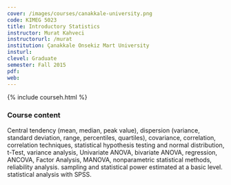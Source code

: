 ```yaml
---
cover: /images/courses/canakkale-university.png
code: KIMEG 5023
title: Introductory Statistics
instructor: Murat Kahveci
instructorurl: /murat
institution: Çanakkale Onsekiz Mart University
insturl:
clevel: Graduate
semester: Fall 2015
pdf:
web:
---
```

{% include courseh.html %}

### Course content

Central tendency (mean, median, peak value), dispersion (variance, standard deviation, range, percentiles, quartiles), covariance, correlation, correlation techniques, statistical hypothesis testing and normal distribution, t-Test, variance analysis, Univariate ANOVA, bivariate ANOVA, regression, ANCOVA, Factor Analysis, MANOVA, nonparametric statistical methods, reliability analysis. sampling and statistical power estimated at a basic level. statistical analysis with SPSS.
